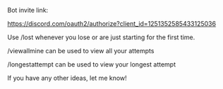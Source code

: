 Bot invite link:

https://discord.com/oauth2/authorize?client_id=1251352585433125036

Use /lost whenever you lose or are just starting for the first time.

/viewallmine can be used to view all your attempts

/longestattempt can be used to view your longest attempt

If you have any other ideas, let me know!